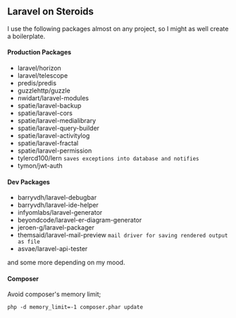 ## Laravel on Steroids 
I use the following packages almost on any project, so I might as well create a boilerplate. 

#### Production Packages
- laravel/horizon
- laravel/telescope
- predis/predis
- guzzlehttp/guzzle
- nwidart/laravel-modules
- spatie/laravel-backup
- spatie/laravel-cors
- spatie/laravel-medialibrary
- spatie/laravel-query-builder
- spatie/laravel-activitylog
- spatie/laravel-fractal
- spatie/laravel-permission
- tylercd100/lern  `saves exceptions into database and notifies`
- tymon/jwt-auth 

#### Dev Packages
- barryvdh/laravel-debugbar
- barryvdh/laravel-ide-helper
- infyomlabs/laravel-generator 
- beyondcode/laravel-er-diagram-generator
- jeroen-g/laravel-packager
- themsaid/laravel-mail-preview `mail driver for saving rendered output as file`
- asvae/laravel-api-tester 

and some more depending on my mood. 


#### Composer 
Avoid composer's memory limit;
```
php -d memory_limit=-1 composer.phar update
```
